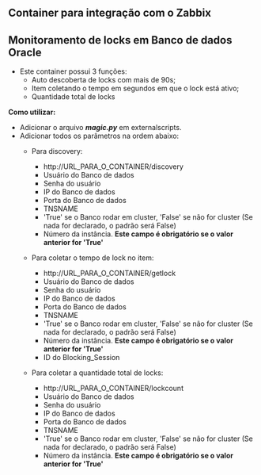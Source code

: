 ## Container para integração com o Zabbix
## Monitoramento de locks em Banco de dados Oracle

* Este container possui 3 funções:
    * Auto descoberta de locks com mais de 90s;
    * Item coletando o tempo em segundos em que o lock está ativo;
    * Quantidade total de locks
    
**Como utilizar:**
* Adicionar o arquivo **_magic.py_** em externalscripts.
* Adicionar todos os parâmetros na ordem abaixo:
    * Para discovery:
        * http://URL_PARA_O_CONTAINER/discovery
        * Usuário do Banco de dados
        * Senha do usuário
        * IP do Banco de dados
        * Porta do Banco de dados
        * TNSNAME
        * 'True' se o Banco rodar em cluster, 'False' se não for cluster (Se  nada for declarado, o padrão será False)
        * Número da instância. **Este campo é obrigatório se o valor anterior for 'True'**
        
    * Para coletar o tempo de lock no item:
        * http://URL_PARA_O_CONTAINER/getlock
        * Usuário do Banco de dados
        * Senha do usuário
        * IP do Banco de dados
        * Porta do Banco de dados
        * TNSNAME
        * 'True' se o Banco rodar em cluster, 'False' se não for cluster (Se  nada for declarado, o padrão será False)
        * Número da instância. **Este campo é obrigatório se o valor anterior for 'True'**
        * ID do Blocking_Session
        
    * Para coletar a quantidade total de locks:
        * http://URL_PARA_O_CONTAINER/lockcount
        * Usuário do Banco de dados
        * Senha do usuário
        * IP do Banco de dados
        * Porta do Banco de dados
        * TNSNAME
        * 'True' se o Banco rodar em cluster, 'False' se não for cluster (Se  nada for declarado, o padrão será False)
        * Número da instância. **Este campo é obrigatório se o valor anterior for 'True'**
